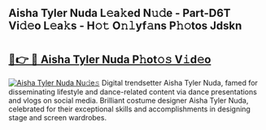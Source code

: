 ## Aisha Tyler Nuda L𝚎a𝚔ed N𝚞𝚍e - Part-D6T Vi𝚍𝚎o L𝚎a𝚔s - H𝚘𝚝 O𝚗𝚕yf𝚊ns P𝚑𝚘tos Jdskn

# <h2><a href="http://kf25l6.oniu.top/?m=Aisha+Tyler+Nuda">🔗👉 🔴 Aisha Tyler Nuda P𝚑ot𝚘𝚜 V𝚒d𝚎o</a></h2>

[![Aisha Tyler Nuda Nu𝚍e𝚜](https://i.imgur.com/0qMVB7G.gif)](http://kf25l6.oniu.top/?m=Aisha+Tyler+Nuda)
Digital trendsetter Aisha Tyler Nuda, famed for disseminating lifestyle and dance-related content via dance presentations and vlogs on social media. Brilliant costume designer Aisha Tyler Nuda, celebrated for their exceptional skills and accomplishments in designing stage and screen wardrobes.  
